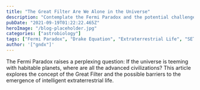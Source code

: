 ```yaml
---
title: "The Great Filter Are We Alone in the Universe"
description: "Contemplate the Fermi Paradox and the potential challenges that may limit the existence of advanced extraterrestrial civilizations."
pubDate: "2021-09-19T01:22:22.465Z"
heroImage: "/blog-placeholder.jpg"
categories: ["astrobiology"]
tags: ["Fermi Paradox", "Drake Equation", "Extraterrestrial Life", "SETI"]
author: '["gndx"]'
---
```


The Fermi Paradox raises a perplexing question: If the universe is teeming with habitable planets, where are all the advanced civilizations? This article explores the concept of the Great Filter and the possible barriers to the emergence of intelligent extraterrestrial life.

